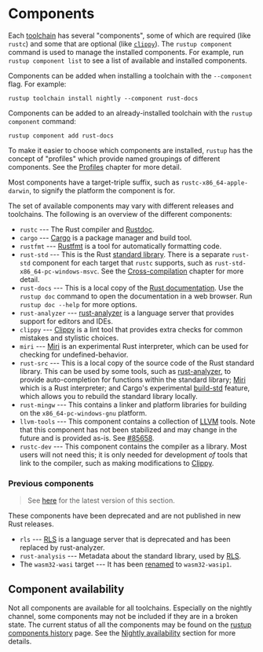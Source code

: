 # Components

Each [toolchain] has several "components", some of which are required (like
`rustc`) and some that are optional (like [`clippy`][clippy]). The `rustup
component` command is used to manage the installed components. For example,
run `rustup component list` to see a list of available and installed
components.

Components can be added when installing a toolchain with the `--component`
flag. For example:

```console
rustup toolchain install nightly --component rust-docs
```

Components can be added to an already-installed toolchain with the `rustup
component` command:

```console
rustup component add rust-docs
```

To make it easier to choose which components are installed, `rustup` has the
concept of "profiles" which provide named groupings of different components.
See the [Profiles] chapter for more detail.

Most components have a target-triple suffix, such as
`rustc-x86_64-apple-darwin`, to signify the platform the component is for.

The set of available components may vary with different releases and
toolchains. The following is an overview of the different components:

* `rustc` --- The Rust compiler and [Rustdoc].
* `cargo` --- [Cargo] is a package manager and build tool.
* `rustfmt` --- [Rustfmt] is a tool for automatically formatting code.
* `rust-std` --- This is the Rust [standard library]. There is a separate
  `rust-std` component for each target that `rustc` supports, such as
  `rust-std-x86_64-pc-windows-msvc`. See the [Cross-compilation] chapter for
  more detail.
* `rust-docs` --- This is a local copy of the [Rust documentation]. Use the
  `rustup doc` command to open the documentation in a web browser. Run `rustup
  doc --help` for more options.
* `rust-analyzer` --- [rust-analyzer] is a language server that provides support
  for editors and IDEs.
* `clippy` --- [Clippy] is a lint tool that provides extra checks for common
  mistakes and stylistic choices.
* `miri` --- [Miri] is an experimental Rust interpreter, which can be used for
  checking for undefined-behavior.
* `rust-src` --- This is a local copy of the source code of the Rust standard
  library. This can be used by some tools, such as [rust-analyzer], to provide
  auto-completion for functions within the standard library; [Miri] which is a
  Rust interpreter; and Cargo's experimental [build-std] feature, which allows
  you to rebuild the standard library locally.
* `rust-mingw` --- This contains a linker and platform libraries for building on
  the `x86_64-pc-windows-gnu` platform.
* `llvm-tools` --- This component contains a collection of [LLVM] tools.
  Note that this component has not been stabilized and may change in the
  future and is provided as-is.
  See [#85658](https://github.com/rust-lang/rust/issues/85658).
* `rustc-dev` --- This component contains the compiler as a library. Most users
  will not need this; it is only needed for development *of* tools that link
  to the compiler, such as making modifications to [Clippy].

### Previous components

> See [here](https://rust-lang.github.io/rustup/devel/concepts/components.html#previous-components)
> for the latest version of this section.

These components have been deprecated and are not published in new Rust releases.

* `rls` --- [RLS] is a language server that is deprecated and has been replaced
  by rust-analyzer.
* `rust-analysis` --- Metadata about the standard library, used by [RLS].
* The `wasm32-wasi` target --- It has been
  [renamed](https://blog.rust-lang.org/2024/04/09/updates-to-rusts-wasi-targets.html)
  to `wasm32-wasip1`.

## Component availability

Not all components are available for all toolchains. Especially on the nightly
channel, some components may not be included if they are in a broken state.
The current status of all the components may be found on the [rustup
components history] page. See the [Nightly availability] section for more
details.

[toolchain]: toolchains.md
[standard library]: https://doc.rust-lang.org/std/
[rust documentation]: https://doc.rust-lang.org/
[cross-compilation]: ../cross-compilation.md
[build-std]: https://doc.rust-lang.org/nightly/cargo/reference/unstable.html#build-std
[miri]: https://github.com/rust-lang/miri/
[RLS]: https://github.com/rust-lang/rls
[rust-analyzer]: https://rust-analyzer.github.io/
[rustdoc]: https://doc.rust-lang.org/rustdoc/
[cargo]: https://doc.rust-lang.org/cargo/
[clippy]: https://github.com/rust-lang/rust-clippy
[LLVM]: https://llvm.org/
[rustfmt]: https://github.com/rust-lang/rustfmt
[rustup components history]: https://rust-lang.github.io/rustup-components-history/
[profiles]: profiles.md
[nightly availability]: channels.md#nightly-availability
